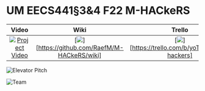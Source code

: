 # UM EECS441§3&4 F22 M-HACkeRS

| Video  |  Wiki |  Trello  |
|:-----:|:-----:|:--------:|
|[![Project Video](https://eecs441.eecs.umich.edu/img/admin/video.png)](https://www.youtube.com/watch?v=42d0mm5Z5D8)|[<img src="https://eecs441.eecs.umich.edu/img/admin/wiki.png">][https://github.com/RaefM/M-HACkeRS/wiki]|[<img src="https://eecs441.eecs.umich.edu/img/admin/trello.png">][https://trello.com/b/yoT8Dcbs/m-hackers]|


![Elevator Pitch](https://user-images.githubusercontent.com/71236306/205942247-8be9622d-6fd9-4fd3-9ba2-62526cbd024a.png) 
<!-- MUST be placed in user-images.githubusercontent.com -->

![Team](https://user-images.githubusercontent.com/71236306/205941486-3f7c872e-4fcc-4c63-9fe3-7fd42fab9db8.png)

[video_page]: TODO
[wiki_page]: https://github.com/RaefM/M-HACkeRS/wiki
[agile_page]: https://trello.com/b/yoT8Dcbs/m-hackers
